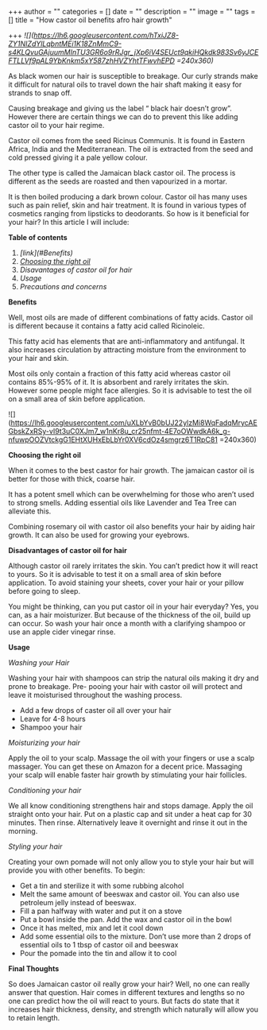 +++
author = ""
categories = []
date = ""
description = ""
image = ""
tags = []
title = "How castor oil benefits afro hair growth"

+++
_![](https://lh6.googleusercontent.com/hTxiJZ8-ZY1NIZdYlLqbntMEi1K18ZnMmC9-s4KLQvuGAjuumMInTU3GR6o9rRJgr_jXp6iV4SEUct9qkiHQkdk983Sv6yJCEFTLLVf9pAL9YbKnkm5xY587zhHVZYhtTFwvhEPD =240x360)_

As black women our hair is susceptible to breakage. Our curly strands make it difficult for natural oils to travel down the hair shaft making it easy for strands to snap off.

Causing breakage and giving us the label “ black hair doesn’t grow”. However there are certain things we can do to prevent this like adding castor oil to your hair regime.

Castor oil comes from the seed Ricinus Communis. It is found in Eastern Africa, India and the Mediterranean. The oil is extracted from the seed and cold pressed giving it a pale yellow colour.

The other type is called the Jamaican black castor oil. The process is different as the seeds are roasted and then vapourized in a mortar.

It is then boiled producing a dark brown colour. Castor oil has many uses such as pain relief, skin and hair treatment. It is found in various types of cosmetics ranging from lipsticks to deodorants. So how is it beneficial for your hair? In this article I will include:

**Table of contents**

1. _\[link\](#Benefits)_
2. [_Choosing the right oil_](#Choosing-the-right-oil)
3. _Disavantages of castor oil for hair_
4. _Usage_
5. _Precautions and concerns_

**Benefits**

Well, most oils are made of different combinations of fatty acids. Castor oil is different because it contains a fatty acid called Ricinoleic.

This fatty acid has elements that are anti-inflammatory and antifungal. It also increases circulation by attracting moisture from the environment to your hair and skin.

Most oils only contain a fraction of this fatty acid whereas castor oil contains 85%-95% of it. It is absorbent and rarely irritates the skin. However some people might face allergies. So it is advisable to test the oil on a small area of skin before application.

![](https://lh6.googleusercontent.com/uXLbYvB0bUJ22ylzMi8WqFadqMrycAEGbskZxRSy-vI9t3uC0XJm7_w1nKr8u_cr25nfmt-4E7oOWwdkA6k_g-nfuwpOOZVtckgG1EHtXUHxEbLbYr0XV6cdOz4smgrz6T1RpC81 =240x360)

**Choosing the right oil**

When it comes to the best castor for hair growth. The jamaican castor oil is better for those with thick, coarse hair.

It has a potent smell which can be overwhelming for those who aren’t used to strong smells. Adding essential oils like Lavender and Tea Tree can alleviate this.

Combining rosemary oil with castor oil also benefits your hair by aiding hair growth. It can also be used for growing your eyebrows.

**Disadvantages of castor oil for hair**

Although castor oil rarely irritates the skin. You can’t predict how it will react to yours. So it is advisable to test it on a small area of skin before application. To avoid staining your sheets, cover your hair or your pillow before going to sleep.

You might be thinking, can you put castor oil in your hair everyday? Yes, you can, as a hair moisturizer. But because of the thickness of the oil, build up can occur. So wash your hair once a month with a clarifying shampoo or use an apple cider vinegar rinse.

**Usage**

_Washing your Hair_

Washing your hair with shampoos can strip the natural oils making it dry and prone to breakage. Pre- pooing your hair with castor oil will protect and leave it moisturised throughout the washing process.

* Add a few drops of caster oil all over your hair
* Leave for 4-8 hours
* Shampoo your hair

_Moisturizing your hair_

Apply the oil to your scalp. Massage the oil with your fingers or use a scalp massager. You can get these on Amazon for a decent price. Massaging your scalp will enable faster hair growth by stimulating your hair follicles.

_Conditioning your hair_

We all know conditioning strengthens hair and stops damage. Apply the oil straight onto your hair. Put on a plastic cap and sit under a heat cap for 30 minutes. Then rinse. Alternatively leave it overnight and rinse it out in the morning.

_Styling your hair_

Creating your own pomade will not only allow you to style your hair but will provide you with other benefits. To begin:

* Get a tin and sterilize it with some rubbing alcohol
* Melt the same amount of beeswax and castor oil. You can also use petroleum jelly instead of beeswax.
* Fill a pan halfway with water and put it on a stove
* Put a bowl inside the pan. Add the wax and castor oil in the bowl
* Once it has melted, mix and let it cool down
* Add some essential oils to the mixture. Don’t use more than 2 drops of essential oils to 1 tbsp of castor oil and beeswax
* Pour the pomade into the tin and allow it to cool

**Final Thoughts**

So does Jamaican castor oil really grow your hair? Well, no one can really answer that question. Hair comes in different textures and lengths so no one can predict how the oil will react to yours. But facts do state that it increases hair thickness, density, and strength which naturally will allow you to retain length.